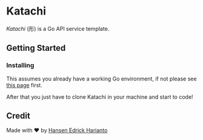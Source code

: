 # Katachi

*Katachi* (形) is a Go API service template.

## Getting Started

### Installing

This assumes you already have a working Go environment, if not please see
[this page](https://golang.org/doc/install) first.

After that you just have to clone Katachi in your machine and start to code!

## Credit

Made with :heart: by [Hansen Edrick Harianto](https://github.com/hansenedrickh) 
